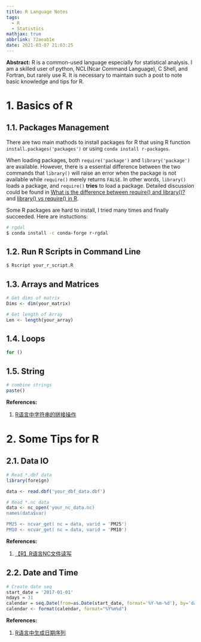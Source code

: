 ```yaml
---
title: R Language Notes
tags:
  - R
  - Statistics
mathjax: true
abbrlink: 72aeab1e
date: 2021-03-07 21:03:25
---
```


**Abstract:** R is a common-used language especially for statistical analysis. I am a skilled user of python, NCL(Ncar Command Language), C Shell, and Fortran, but rarely use R. It is necessary to maintain such a post to note basic knowledge and tips for R.

<!-- more -->

# 1. Basics of R
## 1.1. Packages Management
There are two main mathods to install packages for R that using R function `install.packages('packages')` or using `conda install r-packages`.

When loading packages, both `require('package')` and `library('package')` are available. However, there is a essential difference between the two commands that `library()` will raise an error when the package is not available while `require()` merely returns `FALSE`. In other words, `library()` loads a package, and `require()` **tries** to load a package. Detailed discussion could be found in [What is the difference between require() and library()?](https://stackoverflow.com/questions/5595512/what-is-the-difference-between-require-and-library) and [library() vs require() in R](https://yihui.org/en/2014/07/library-vs-require/).

Some R packages are hard to install, I tried many times and finally succeeded. Here are instuctions:

```bash
# rgdal
$ conda install -c conda-forge r-rgdal 
```

## 1.2. Run R Scripts in Command Line
```bash
$ Rscript your_r_script.R
```

## 1.3. Arrays and Matrices 
```R
# Get dims of matrix
Dims <- dim(your_matrix)

# Get length of Array
Len <- length(your_array)
```

## 1.4. Loops
```R
for ()
```

## 1.5. String
```R
# combine strings
paste()
```

**References:**           
1. [R语言中字符串的拼接操作](https://blog.csdn.net/waple_0820/article/details/53171784)

# 2. Some Tips for R
## 2.1. Data IO
```R
# Read *.dbf data
library(foreign)

data <- read.dbf('your_dbf_data.dbf')

# Read *.nc data
data <- nc_open('your_nc_data.nc)
names(data$var)

PM25 <- ncvar_get( nc = data, varid = 'PM25')
PM10 <- ncvar_get( nc = data, varid = 'PM10')
```

**References:**          
1. [【R】R语言NC文件读写](https://www.jianshu.com/p/690f3e1f3ee0)

## 2.2. Date and Time
```R
# Create date seq
start_date = '2017-01-01'
ndays = 31
calendar = seq.Date(from=as.Date(start_date, format='%Y-%m-%d'), by='day', length.out=ndays)
calendar <- format(calendar, format="%Y%m%d")
```

**References:**           
1. [R语言中生成日期序列](http://blog.sciencenet.cn/blog-247792-837263.html)